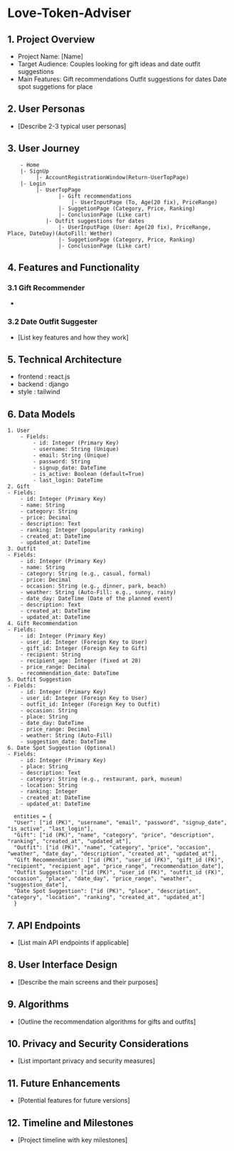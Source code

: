 # Love-Token-Adviser

## 1. Project Overview
- Project Name: [Name]
- Target Audience: Couples looking for gift ideas and date outfit suggestions
- Main Features: 
	Gift recommendations
	Outfit suggestions for dates
	Date spot suggetions for place

## 2. User Personas
- [Describe 2-3 typical user personas]

## 3. User Journey

```
    - Home
	|- SignUp
	     |- AccountRegistrationWindow(Return-UserTopPage)
   	|- Login
	     |- UserTopPage
		     	|- Gift recommendations
			       	|- UserInputPage (To, Age(20 fix), PriceRange)
				|- SuggetionPage (Category, Price, Ranking)
				|- ConclusionPage (Like cart)
			|- Outfit suggestions for dates
				|- UserInputPage (User: Age(20 fix), PriceRange, Place, DateDay)(AutoFill: Wether)
			 	|- SuggetionPage (Category, Price, Ranking)
			 	|- ConclusionPage (Like cart)
```

## 4. Features and Functionality
### 3.1 Gift Recommender
- 

### 3.2 Date Outfit Suggester
- [List key features and how they work]

## 5. Technical Architecture
- frontend : react.js
- backend : django
- style : tailwind

## 6. Data Models
	1. User
		- Fields:
		    - id: Integer (Primary Key)
		    - username: String (Unique)
		    - email: String (Unique)
		    - password: String
		    - signup_date: DateTime
		    - is_active: Boolean (default=True)
		    - last_login: DateTime
	2. Gift
	- Fields:
	    - id: Integer (Primary Key)
	    - name: String
	    - category: String
	    - price: Decimal
	    - description: Text
	    - ranking: Integer (popularity ranking)
	    - created_at: DateTime
	    - updated_at: DateTime
	3. Outfit
	- Fields:
	    - id: Integer (Primary Key)
	    - name: String
	    - category: String (e.g., casual, formal)
	    - price: Decimal
	    - occasion: String (e.g., dinner, park, beach)
	    - weather: String (Auto-Fill: e.g., sunny, rainy)
	    - date_day: DateTime (Date of the planned event)
	    - description: Text
	    - created_at: DateTime
	    - updated_at: DateTime
	4. Gift Recommendation
	- Fields:
	    - id: Integer (Primary Key)
	    - user_id: Integer (Foreign Key to User)
	    - gift_id: Integer (Foreign Key to Gift)
	    - recipient: String
	    - recipient_age: Integer (fixed at 20)
	    - price_range: Decimal
	    - recommendation_date: DateTime
	5. Outfit Suggestion
	- Fields:
	    - id: Integer (Primary Key)
	    - user_id: Integer (Foreign Key to User)
	    - outfit_id: Integer (Foreign Key to Outfit)
	    - occasion: String
	    - place: String
	    - date_day: DateTime
	    - price_range: Decimal
	    - weather: String (Auto-Fill)
	    - suggestion_date: DateTime
	6. Date Spot Suggestion (Optional)
	- Fields:
	    - id: Integer (Primary Key)
	    - place: String
	    - description: Text
	    - category: String (e.g., restaurant, park, museum)
	    - location: String
	    - ranking: Integer
	    - created_at: DateTime
	    - updated_at: DateTime
 
	  entities = {
	  "User": ["id (PK)", "username", "email", "password", "signup_date", "is_active", "last_login"],
	  "Gift": ["id (PK)", "name", "category", "price", "description", "ranking", "created_at", "updated_at"],
	  "Outfit": ["id (PK)", "name", "category", "price", "occasion", "weather", "date_day", "description", "created_at", "updated_at"],
	  "Gift Recommendation": ["id (PK)", "user_id (FK)", "gift_id (FK)", "recipient", "recipient_age", "price_range", "recommendation_date"],
	  "Outfit Suggestion": ["id (PK)", "user_id (FK)", "outfit_id (FK)", "occasion", "place", "date_day", "price_range", "weather", "suggestion_date"],
	  "Date Spot Suggestion": ["id (PK)", "place", "description", "category", "location", "ranking", "created_at", "updated_at"]
	  }

## 7. API Endpoints
- [List main API endpoints if applicable]

## 8. User Interface Design
- [Describe the main screens and their purposes]

## 9. Algorithms
- [Outline the recommendation algorithms for gifts and outfits]

## 10. Privacy and Security Considerations
- [List important privacy and security measures]

## 11. Future Enhancements
- [Potential features for future versions]

## 12. Timeline and Milestones
- [Project timeline with key milestones]
